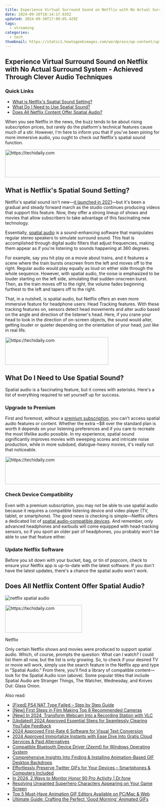 ```yaml
---
title: Experience Virtual Surround Sound on Netflix with No Actual Surround System - Achieved Through Clever Audio Techniques
date: 2024-09-26T18:14:17.635Z
updated: 2024-09-30T17:09:05.429Z
tags:
  - streaming
categories:
  - tech
thumbnail: https://static1.howtogeekimages.com/wordpress/wp-content/uploads/2024/05/netflix-logo-on-a-tv-with-a-headset-and-some-speaker-icons-around-it.jpg
---
```


## Experience Virtual Surround Sound on Netflix with No Actual Surround System - Achieved Through Clever Audio Techniques

### Quick Links

* [What is Netflix's Spatial Sound Setting?](https://hardware-help.techidaily.com/1722965194100-download-the-driver-package-which-typically-includes-a-setup-file-along-with-necessary-software-tools/)
* [What Do I Need to Use Spatial Sound?](https://youtube-blog.techidaily.com/cket-your-subscribers-with-these-easy-strategies-for-2024/)
* [Does All Netflix Content Offer Spatial Audio?](https://apple-account.techidaily.com/how-to-delete-icloud-account-remove-your-apple-id-permanently-from-iphone-13-mini-by-drfone-ios/)

 When you see Netflix in the news, the buzz tends to be about rising subscription prices, but rarely do the platform's technical features cause much of a stir. However, I'm here to inform you that if you've been pining for more immersive audio, you ought to check out Netflix's spatial sound function.

<!-- affiliate ads begin -->
<a href="https://aligracehair.sjv.io/c/5597632/1896532/19272" target="_top" id="1896532">
  <img src="//a.impactradius-go.com/display-ad/19272-1896532" border="0" alt="https://techidaily.com" width="728" height="90"/>
</a>
<img height="0" width="0" src="https://aligracehair.sjv.io/i/5597632/1896532/19272" style="position:absolute;visibility:hidden;" border="0" />
<!-- affiliate ads end -->

##  What is Netflix's Spatial Sound Setting?

 Netlfix's spatial sound isn't new—[it launched in 2021](https://smart-video-editing.techidaily.com/new-2024-approved-mastering-adobe-premiere-top-6-tricks-for-professional-grade-videos/)—but it's been a gradual and steady forward march as the studio continues producing videos that support this feature. Now, they offer a strong lineup of shows and movies that allow subscribers to take advantage of this fascinating new technology.

 Essentially, [spatial audio](https://android-unlock.techidaily.com/in-2024-pattern-locks-are-unsafe-secure-your-samsung-galaxy-a14-5g-phone-now-with-these-tips-by-drfone-android/) is a sound-enhancing software that manipulates regular stereo speakers to simulate surround sound. This feat is accomplished through digital audio filters that adjust frequencies, making them appear as if you're listening to sounds happening at 360 degrees.

 For example, say you hit play on a movie about trains, and it features a scene where the train bursts onscreen from the left and moves off to the right. Regular audio would play equally as loud on either side through the whole sequence. However, with spatial audio, the noise is emphasized to be louder starting on the left side, simulating that sudden onscreen burst. Then, as the train moves off to the right, the volume fades beginning furthest to the left and tapers off to the right.

 That, in a nutshell, is spatial audio, but Netflix offers an even more immersive feature for headphone users: Head Tracking features. With these tracking features on, sensors detect head movements and alter audio based on the angle and direction of the listener's head. Here, if you crane your head to look in the direction of on-screen objects, the sound would alter, getting louder or quieter depending on the orientation of your head, just like in real life.

<!-- affiliate ads begin -->
<a href="https://aligracehair.sjv.io/c/5597632/2135402/19272" target="_top" id="2135402">
  <img src="//a.impactradius-go.com/display-ad/19272-2135402" border="0" alt="https://techidaily.com" width="336" height="90"/>
</a>
<img height="0" width="0" src="https://aligracehair.sjv.io/i/5597632/2135402/19272" style="position:absolute;visibility:hidden;" border="0" />
<!-- affiliate ads end -->

##  What Do I Need to Use Spatial Sound?

 Spatial audio is a fascinating feature, but it comes with asterisks. Here's a list of everything required to set yourself up for success.

###  Upgrade to Premium

 First and foremost, without a [premium subscription](https://help.netflix.com/en/node/24926), you can't access spatial audio features or content. Whether the extra \~$8 over the standard plan is worth it depends on your listening preferences and if you care to recreate the most lifelike audio possible. In my experience, spatial sound significantly improves movies with sweeping scores and intricate noise production, while in more subdued, dialogue-heavy movies, it's really not that noticeable.

<!-- affiliate ads begin -->
<a href="https://imp.i357552.net/c/5597632/1001453/11832" target="_top" id="1001453">
  <img src="//a.impactradius-go.com/display-ad/11832-1001453" border="0" alt="https://techidaily.com" width="728" height="90"/>
</a>
<img height="0" width="0" src="https://imp.i357552.net/i/5597632/1001453/11832" style="position:absolute;visibility:hidden;" border="0" />
<!-- affiliate ads end -->

###  Check Device Compatibility

 Even with a premium subscription, you may not be able to use spatial audio because it requires a compatible listening device and video player (TV, tablet, or smartphone). The good news is checking is simple—Netflix offers a dedicated list of [spatial audio-compatible devices](http://help.netflix.com/en/node/126405#:~:text=Netflix%20spatial%20audio%20is%20available%20on%20the%20Premium,equipment.%20It%20works%20on%20all%20Netflix%20supported%20devices.). And remember, only advanced headphones and earbuds will come equipped with head-tracking sensors, so if you sport an older pair of headphones, you probably won't be able to use that feature either.

###  Update Netflix Software

 Before you sit down with your bucket, bag, or tin of popcorn, check to ensure your Netflix app is up-to-date with the latest software. If you don't have the latest updates, there's a chance the spatial audio won't work.

##  Does All Netflix Content Offer Spatial Audio?

![netflix spatial audio](https://static1.howtogeekimages.com/wordpress/wp-content/uploads/2024/05/netflix-spatial-audio.png) 

<!-- affiliate ads begin -->
<a href="https://bluettius.sjv.io/c/5597632/2139107/17108" target="_top" id="2139107">
  <img src="//a.impactradius-go.com/display-ad/17108-2139107" border="0" alt="https://techidaily.com" width="250" height="90"/>
</a>
<img height="0" width="0" src="https://bluettius.sjv.io/i/5597632/2139107/17108" style="position:absolute;visibility:hidden;" border="0" />
<!-- affiliate ads end -->

Netflix

 Only certain Netflix shows and movies were produced to support spatial audio. Which, of course, prompts the question: What can I watch? I could list them all now, but the list is only growing. So, to check if your desired TV or movie will work, simply use the search feature in the Netflix app and type in "Spatial Audio." From there, you'll find a library of compatible content—look for the Spatial Audio icon (above). Some popular titles that include Spatial Audio are Stranger Things, The Watcher, Wednesday, and Knives Out: Glass Onion.

<ins class="adsbygoogle"
     style="display:block"
     data-ad-format="autorelaxed"
     data-ad-client="ca-pub-7571918770474297"
     data-ad-slot="1223367746"></ins>

<ins class="adsbygoogle"
     style="display:block"
     data-ad-client="ca-pub-7571918770474297"
     data-ad-slot="8358498916"
     data-ad-format="auto"
     data-full-width-responsive="true"></ins>

<span class="atpl-alsoreadstyle">Also read:</span>
<div><ul>
<li><a href="https://win-howtos.techidaily.com/fixed-ps4-nat-type-failed-step-by-step-guide/"><u>[Fixed] PS4 NAT Type Failed – Step by Step Guide</u></a></li>
<li><a href="https://some-techniques.techidaily.com/new-first-steps-in-film-making-top-8-recommended-cameras/"><u>[New] First Steps in Film Making Top 8 Recommended Cameras</u></a></li>
<li><a href="https://screen-sharing-recording.techidaily.com/new-in-2024-transform-webcam-into-a-recording-station-with-vlc/"><u>[New] In 2024, Transform Webcam Into a Recording Station with VLC</u></a></li>
<li><a href="https://facebook-video-share.techidaily.com/updated-2024-approved-essential-steps-for-seamlessly-clearing-youtube-feedback/"><u>[Updated] 2024 Approved Essential Steps for Seamlessly Clearing YouTube Feedback</u></a></li>
<li><a href="https://fox-boxes.techidaily.com/2024-approved-first-rate-6-software-for-visual-text-conversion/"><u>2024 Approved First-Rate 6 Software for Visual Text Conversion</u></a></li>
<li><a href="https://some-knowledge.techidaily.com/2024-approved-immortalize-instants-with-ease-dive-into-gratis-cloud-services-and-paid-alternatives/"><u>2024 Approved Immortalize Instants with Ease Dive Into Gratis Cloud Services & Paid Alternatives</u></a></li>
<li><a href="https://win-amazing.techidaily.com/compatible-bluetooth-device-driver-zexmt-for-windows-operating-system/"><u>Compatible Bluetooth Device Driver (Zexmt) for Windows Operating System</u></a></li>
<li><a href="https://media-tips.techidaily.com/comprehensive-insights-into-finding-and-installing-animation-based-gif-desktop-backdrops/"><u>Comprehensive Insights Into Finding & Installing Animation-Based GIF Desktop Backdrops</u></a></li>
<li><a href="https://media-tips.techidaily.com/1723620262255-effortlessly-preserve-twitter-gifs-for-your-devices-smartphones-and-computers-included/"><u>Effortlessly Preserve Twitter GIFs for Your Devices – Smartphones & Computers Included</u></a></li>
<li><a href="https://android-location-track.techidaily.com/in-2024-2-ways-to-monitor-honor-90-pro-activity-drfone-by-drfone-virtual-android/"><u>In 2024, 2 Ways to Monitor Honor 90 Pro Activity | Dr.fone</u></a></li>
<li><a href="https://win-able.techidaily.com/resolving-unwanted-superhero-characters-appearing-on-your-game-screen/"><u>Resolving Unwanted Superhero Characters Appearing on Your Game Screen</u></a></li>
<li><a href="https://media-tips.techidaily.com/top-5-must-have-animation-gif-editors-available-on-pcmac-and-web/"><u>Top 5 Must-Have Animation GIF Editors Available on PC/Mac & Web</u></a></li>
<li><a href="https://media-tips.techidaily.com/ultimate-guide-crafting-the-perfect-good-morning-animated-gifs/"><u>Ultimate Guide: Crafting the Perfect 'Good Morning' Animated GIFs</u></a></li>
</ul></div>

